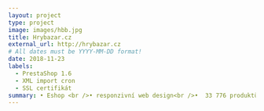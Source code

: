```yaml
---
layout: project
type: project
image: images/hbb.jpg
title: Hrybazar.cz
external_url: http://hrybazar.cz
# All dates must be YYYY-MM-DD format!
date: 2018-11-23
labels:
  - PrestaShop 1.6
  - XML import cron
  - SSL certifikát
summary: • Eshop <br />• responzivní web design<br />•  33 776 produktů <br /> • platební brána 
---
```


